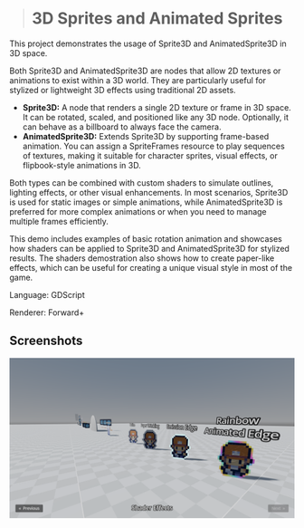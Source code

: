 ># 3D Sprites and Animated Sprites

This project demonstrates the usage of Sprite3D and AnimatedSprite3D in 3D
space.

Both Sprite3D and AnimatedSprite3D are nodes that allow 2D textures or
animations to exist within a 3D world. They are particularly useful for stylized
or lightweight 3D effects using traditional 2D assets.

- **Sprite3D:** A node that renders a single 2D texture or frame in 3D space. It
  can be rotated, scaled, and positioned like any 3D node. Optionally, it can
  behave as a billboard to always face the camera.
- **AnimatedSprite3D:** Extends Sprite3D by supporting frame-based animation. You
  can assign a SpriteFrames resource to play sequences of textures, making it
  suitable for character sprites, visual effects, or flipbook-style animations in
  3D.

Both types can be combined with custom shaders to simulate outlines, lighting
effects, or other visual enhancements. In most scenarios, Sprite3D is used for
static images or simple animations, while AnimatedSprite3D is preferred for more
complex animations or when you need to manage multiple frames efficiently.

This demo includes examples of basic rotation animation and showcases how
shaders can be applied to Sprite3D and AnimatedSprite3D for stylized results.
The shaders demostration also shows how to create paper-like effects, which can
be useful for creating a unique visual style in most of the game.

Language: GDScript

Renderer: Forward+

## Screenshots

![Screenshot](screenshots/3d_sprites.webp)
